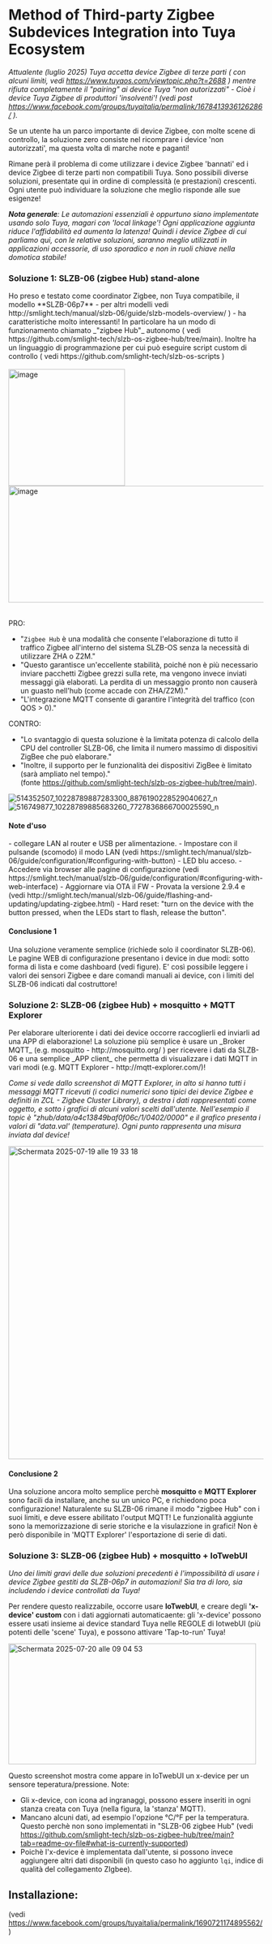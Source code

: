 <h1>Method of Third-party Zigbee Subdevices Integration into Tuya Ecosystem</h1>

_Attualente (luglio 2025) Tuya accetta device Zigbee di terze parti ( con alcuni limiti, vedi https://www.tuyaos.com/viewtopic.php?t=2688 ) mentre rifiuta completamente il "pairing" ai device Tuya "non autorizzati" - Cioè i device Tuya Zigbee di produttori 'insolventi'! (vedi post https://www.facebook.com/groups/tuyaitalia/permalink/1678413936126286/ )._

Se un utente ha un parco importante di device Zigbee, con molte scene di controllo, la soluzione zero consiste nel ricomprare i device 'non autorizzati', ma questa volta di marche note e paganti!

Rimane perà il problema di come utilizzare i device Zigbee 'bannati' ed i device Zigbee di terze parti non compatibili Tuya. Sono possibili diverse soluzioni, presentate qui in ordine di complessità (e prestazioni) crescenti. Ogni utente può individuare la soluzione che meglio risponde alle sue esigenze!

_**Nota generale**: Le automazioni essenziali è oppurtuno siano implementate usando solo Tuya, magari con 'local linkage'! Ogni applicazione aggiunta riduce l'affidabilità ed aumenta la latenza! 
Quindi i device Zigbee di cui parliamo qui, con le relative soluzioni, saranno meglio utilizzati in applicazioni accessorie, di uso sporadico e non in ruoli chiave nella domotica stabile!_

<h3>Soluzione 1: SLZB-06 (zigbee Hub) stand-alone</h3>
Ho preso e testato come coordinator Zigbee, non Tuya compatibile, il modello **SLZB-06p7** - per altri modelli vedi http://smlight.tech/manual/slzb-06/guide/slzb-models-overview/ ) - ha caratteristiche molto interessanti!   
In particolare ha un modo di funzionamento chiamato _"zigbee Hub"_ autonomo ( vedi https://github.com/smlight-tech/slzb-os-zigbee-hub/tree/main). 
Inoltre ha un linguaggio di programmazione per cui può eseguire script custom di controllo ( vedi https://github.com/smlight-tech/slzb-os-scripts )<br><br>
<table><tr>
<img  height="230"  alt="image" src="https://github.com/user-attachments/assets/084a0eb6-a901-4602-bf85-43377ab70c65" />
 <img width="700" height="230" alt="image" src="https://github.com/user-attachments/assets/31bfd295-1a1c-41b9-b771-d39a348cfd65" />
</tr></table>

PRO:
 - "`Zigbee Hub` è una modalità che consente l'elaborazione di tutto il traffico Zigbee all'interno del sistema SLZB-OS senza la necessità di utilizzare ZHA o Z2M."
 - "Questo garantisce un'eccellente stabilità, poiché non è più necessario inviare pacchetti Zigbee grezzi sulla rete, ma vengono invece inviati messaggi già elaborati.
La perdita di un messaggio pronto non causerà un guasto nell'hub (come accade con ZHA/Z2M)."
- "L'integrazione MQTT consente di garantire l'integrità del traffico (con QOS > 0)."

CONTRO:
 - "Lo svantaggio di questa soluzione è la limitata potenza di calcolo della CPU del controller SLZB-06, che limita il numero massimo di dispositivi ZigBee che può elaborare."
-  "Inoltre, il supporto per le funzionalità dei dispositivi ZigBee è limitato (sarà ampliato nel tempo)."  
 (fonte  https://github.com/smlight-tech/slzb-os-zigbee-hub/tree/main).

![514352507_10228789887283300_8876190228529040627_n](https://github.com/user-attachments/assets/24348a01-c471-4853-adf7-815f9527281d)
![516749877_10228789885683260_7727836866700025590_n](https://github.com/user-attachments/assets/0c145c4a-37dd-4772-97fd-51674b4ebb1e) 

<h4>Note d'uso</h4> 
- collegare LAN al router e USB per alimentazione. 
- Impostare con il pulsande (scomodo) il modo LAN (vedi  https://smlight.tech/manual/slzb-06/guide/configuration/#configuring-with-button) - LED blu acceso.
- Accedere via browser alle pagine di configurazione (vedi https://smlight.tech/manual/slzb-06/guide/configuration/#configuring-with-web-interface)
- Aggiornare via OTA il FW - Provata la versione 2.9.4 e (vedi http://smlight.tech/manual/slzb-06/guide/flashing-and-updating/updating-zigbee.html) 
- Hard reset: "turn on the device with the button pressed, when the LEDs start to flash, release the button".

<h4>Conclusione 1</h4>

Una soluzione veramente semplice (richiede solo il coordinator SLZB-06). Le pagine WEB di configurazione presentano i device in due modi: sotto forma di lista e come dashboard (vedi figure).
E' così possibile leggere i valori dei sensori Zigbee e dare comandi manuali ai device, con i limiti del SLZB-06 indicati dal costruttore!


<h3>Soluzione 2: SLZB-06 (zigbee Hub) + mosquitto + MQTT Explorer </h3>
Per elaborare ulteriorente i dati dei device occorre raccoglierli ed inviarli ad una APP di elaborazione!
La soluzione più semplice è usare un _Broker MQTT_ (e.g. mosquitto - http://mosquitto.org/ )  per ricevere i dati da SLZB-06 e una semplice _APP client_ che permetta di visualizzare i dati  MQTT in vari modi (e.g. MQTT Explorer - http://mqtt-explorer.com/)! 

_Come si vede dallo screenshot di MQTT Explorer, in alto si hanno tutti i messaggi MQTT ricevuti (i codici numerici sono tipici dei device Zigbee e definiti in ZCL - Zigbee Cluster Library), a destra i dati rappresentati come oggetto, e sotto i grafici di alcuni valori scelti dall'utente. Nell'esempio il topic è "zhub/data/a4c13849baf0f06c/1/0402/0000" e il grafico presenta i valori di "data.val' (temperature). Ogni punto rappresenta una misura inviata dal device!_


<img width="1025" height="617" alt="Schermata 2025-07-19 alle 19 33 18" src="https://github.com/user-attachments/assets/54bf88ee-b08c-4557-a836-095cbbef6595" />

<h4>Conclusione 2</h4>

Una soluzione ancora molto semplice perchè **mosquitto** e **MQTT Explorer** sono facili da installare, anche su un unico PC, e richiedono poca configurazione! Naturalente su SLZB-06 rimane il modo "zigbee Hub" con i suoi limiti, e deve essere abilitato l'output MQTT! 
Le funzionalità aggiunte sono la memorizzazione di serie storiche e la visulazzione in grafici! Non è però disponibile in 'MQTT Explorer' l'esportazione di serie di dati.

<h3>Soluzione 3: SLZB-06 (zigbee Hub) + mosquitto + IoTwebUI </h3>

_Uno dei limiti gravi delle due soluzioni precedenti è l'impossibilità di usare i device Zigbee gestiti da SLZB-06p7 in automazioni! Sia tra di loro, sia includendo i device controllati da Tuya!_

Per rendere questo realizzabile, occorre usare **IoTwebUI**, e creare degli **'x-device' custom** con i dati aggiornati automaticaente: gli 'x-device' possono essere usati insieme ai device standard Tuya nelle REGOLE di IotwebUI (più potenti delle 'scene' Tuya), e possono attivare 'Tap-to-run' Tuya! 

<img width="489" height="238" alt="Schermata 2025-07-20 alle 09 04 53" src="https://github.com/user-attachments/assets/e02adab1-5475-436e-b00b-a385275982f7" />


Questo screenshot mostra come appare in IoTwebUI un x-device per un sensore teperatura/pressione.
Note:
 - Gli x-device, con icona ad ingranaggi, possono essere inseriti in ogni stanza creata con Tuya (nella figura, la 'stanza' MQTT).
 - Mancano alcuni dati, ad esempio l'opzione °C/°F per la temperatura. Questo perchè non sono implementati in "SLZB-06 zigbee Hub" (vedi https://github.com/smlight-tech/slzb-os-zigbee-hub/tree/main?tab=readme-ov-file#what-is-currently-supported)
 - Poichè l'x-device è implementata dall'utente, si possono invece aggiungere altri dati disponibili (in questo caso ho aggiunto `lqi`, indice di qualità del collegamento ZIgbee).

Installazione:
- 


(vedi https://www.facebook.com/groups/tuyaitalia/permalink/1690721174895562/ )

